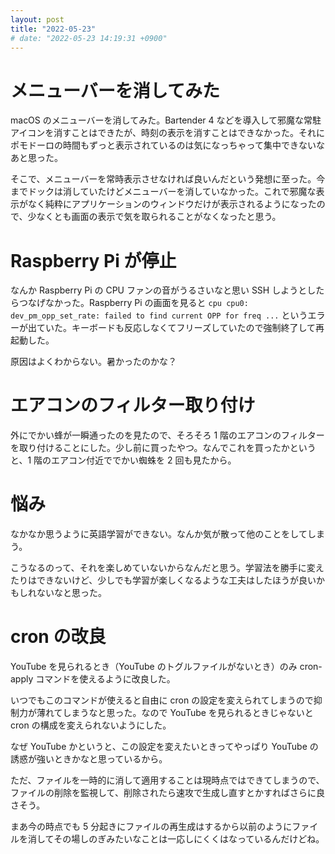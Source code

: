 ```yaml
---
layout: post
title: "2022-05-23"
# date: "2022-05-23 14:19:31 +0900"
---
```


# メニューバーを消してみた
macOS のメニューバーを消してみた。Bartender 4 などを導入して邪魔な常駐アイコンを消すことはできたが、時刻の表示を消すことはできなかった。それにポモドーロの時間もずっと表示されているのは気になっちゃって集中できないなあと思った。

そこで、メニューバーを常時表示させなければ良いんだという発想に至った。今までドックは消していたけどメニューバーを消していなかった。これで邪魔な表示がなく純粋にアプリケーションのウィンドウだけが表示されるようになったので、少なくとも画面の表示で気を取られることがなくなったと思う。

# Raspberry Pi が停止
なんか Raspberry Pi の CPU ファンの音がうるさいなと思い SSH しようとしたらつなげなかった。Raspberry Pi の画面を見ると `cpu cpu0: dev_pm_opp_set_rate: failed to find current OPP for freq ...` というエラーが出ていた。キーボードも反応しなくてフリーズしていたので強制終了して再起動した。

原因はよくわからない。暑かったのかな？

# エアコンのフィルター取り付け
外にでかい蜂が一瞬通ったのを見たので、そろそろ 1 階のエアコンのフィルターを取り付けることにした。少し前に買ったやつ。なんでこれを買ったかというと、1 階のエアコン付近ででかい蜘蛛を 2 回も見たから。

# 悩み
なかなか思うように英語学習ができない。なんか気が散って他のことをしてしまう。

こうなるのって、それを楽しめていないからなんだと思う。学習法を勝手に変えたりはできないけど、少しでも学習が楽しくなるような工夫はしたほうが良いかもしれないなと思った。

# cron の改良
YouTube を見られるとき（YouTube のトグルファイルがないとき）のみ cron-apply コマンドを使えるように改良した。

いつでもこのコマンドが使えると自由に cron の設定を変えられてしまうので抑制力が薄れてしまうなと思った。なので YouTube を見られるときじゃないと cron の構成を変えられないようにした。

なぜ YouTube かというと、この設定を変えたいときってやっぱり YouTube の誘惑が強いときかなと思っているから。

ただ、ファイルを一時的に消して適用することは現時点ではできてしまうので、ファイルの削除を監視して、削除されたら速攻で生成し直すとかすればさらに良さそう。

まあ今の時点でも 5 分起きにファイルの再生成はするから以前のようにファイルを消してその場しのぎみたいなことは一応しにくくはなっているんだけどね。








